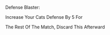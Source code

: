 Defense Blaster:

Increase Your Cats Defense By 5 For

The Rest Of The Match, Discard This Afterward
